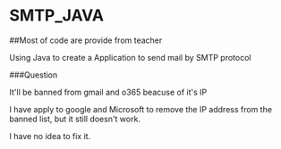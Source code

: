 # SMTP_JAVA

##Most of code are provide from teacher

Using Java to create a Application to send mail by SMTP protocol

###Question

It'll be banned from gmail and o365 beacuse of it's IP

I have apply to google and Microsoft to remove the IP address from the banned list, but it still doesn't work.

I have no idea to fix it.
